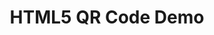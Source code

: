 ---
layout: research/html5qrcode-direct/layout
title: HTML5 QR Code Demo
permalink: /research/html5-qrcode-direct
description: "Demo of a cross platform HTML5 QR Code reader"
---